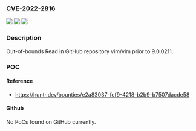 ### [CVE-2022-2816](https://cve.mitre.org/cgi-bin/cvename.cgi?name=CVE-2022-2816)
![](https://img.shields.io/static/v1?label=Product&message=vim%2Fvim&color=blue)
![](https://img.shields.io/static/v1?label=Version&message=%3C%209.0.0211%20&color=brighgreen)
![](https://img.shields.io/static/v1?label=Vulnerability&message=CWE-125%20Out-of-bounds%20Read&color=brighgreen)

### Description

Out-of-bounds Read in GitHub repository vim/vim prior to 9.0.0211.

### POC

#### Reference
- https://huntr.dev/bounties/e2a83037-fcf9-4218-b2b9-b7507dacde58

#### Github
No PoCs found on GitHub currently.

